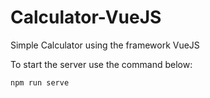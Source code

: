 # Calculator-VueJS
Simple Calculator using the framework VueJS

To start the server use the command below:
	
	npm run serve
